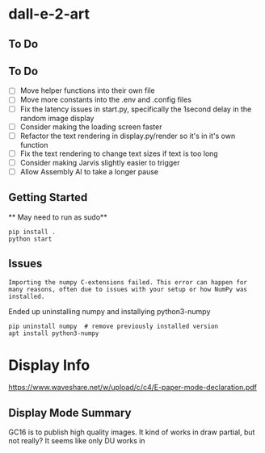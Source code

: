 # dall-e-2-art

## To Do

## To Do

- [ ] Move helper functions into their own file
- [ ] Move more constants into the .env and .config files
- [ ] Fix the latency issues in start.py, specifically the 1second delay in the random image display
- [ ] Consider making the loading screen faster
- [ ] Refactor the text rendering in display.py/render so it's in it's own function
- [ ] Fix the text rendering to change text sizes if text is too long
- [ ] Consider making Jarvis slightly easier to trigger
- [ ] Allow Assembly AI to take a longer pause

## Getting Started

** May need to run as sudo**

```
pip install .
python start
```

## Issues
```
Importing the numpy C-extensions failed. This error can happen for
many reasons, often due to issues with your setup or how NumPy was
installed.
```
Ended up uninstalling numpy and installying python3-numpy

```
pip uninstall numpy  # remove previously installed version
apt install python3-numpy
```


# Display Info
https://www.waveshare.net/w/upload/c/c4/E-paper-mode-declaration.pdf
## Display Mode Summary

GC16 is to publish high quality images. It kind of works in draw partial, but not really?
It seems like only DU works in 